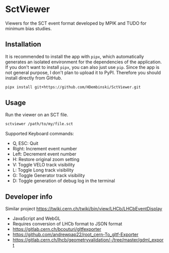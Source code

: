 # SctViewer

Viewers for the SCT event format developed by MPIK and TUDO for minimum bias studies.

## Installation

It is recommended to install the app with `pipx`, which automatically generates an isolated environment for the dependencies of the application.
If you don't want to install `pipx`, you can also just use `pip`. Since the app is not general purpose, I don't plan to upload it to PyPI. Therefore you should install directly from GitHub.

```sh
pipx install git+https://github.com/HDembinski/SctViewer.git
```

## Usage

Run the viewer on an SCT file.

```sh
sctviewer /path/to/my/file.sct
```

Supported Keyboard commands:
- Q, ESC: Quit
- Right: Increment event number
- Left: Decrement event number
- H: Restore original zoom setting
- V: Toggle VELO track visibility
- L: Toggle Long track visibility
- G: Toggle Generator track visibility
- D: Toggle generation of debug log in the terminal

## Developer info

Similar project https://twiki.cern.ch/twiki/bin/view/LHCb/LHCbEventDisplay

- JavaScript and WebGL
- Requires conversion of LHCb format to JSON format
- https://gitlab.cern.ch/bcouturi/gltfexporter
- https://github.com/andrewpap22/root_cern-To_gltf-Exporter
- https://gitlab.cern.ch/lhcb/geometryvalidation/-/tree/master/gdml_export
